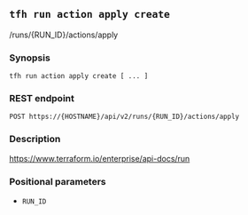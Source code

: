## `tfh run action apply create`

/runs/{RUN_ID}/actions/apply

### Synopsis

    tfh run action apply create [ ... ]

### REST endpoint

    POST https://{HOSTNAME}/api/v2/runs/{RUN_ID}/actions/apply

### Description

https://www.terraform.io/enterprise/api-docs/run

### Positional parameters

* `RUN_ID`

